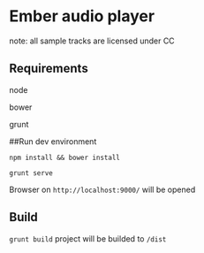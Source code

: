 Ember audio player
===========

note: all sample tracks are licensed under CC

## Requirements

node

bower

grunt

##Run dev environment

`npm install && bower install`

`grunt serve`

Browser on `http://localhost:9000/` will be opened

## Build

`grunt build` project will be builded to `/dist`
